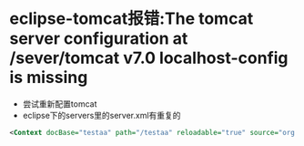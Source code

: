 # eclipse-tomcat报错:The tomcat server configuration at /sever/tomcat v7.0 localhost-config is missing

+ 尝试重新配置tomcat
+ eclipse下的servers里的server.xml有重复的
```xml
<Context docBase="testaa" path="/testaa" reloadable="true" source="org.eclipse.jst.jee.server:testaa"/>
```


